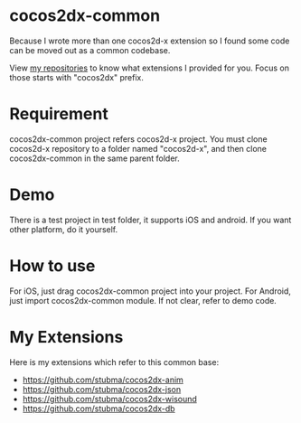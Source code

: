 cocos2dx-common
===============

Because I wrote more than one cocos2d-x extension so I found some code can be moved out as a common codebase.

View [my repositories][1] to know what extensions I provided for you. Focus on those starts with "cocos2dx" prefix.

Requirement
===========
cocos2dx-common project refers cocos2d-x project. You must clone cocos2d-x repository to a folder named "cocos2d-x", 
and then clone cocos2dx-common in the same parent folder.

Demo
===========
There is a test project in test folder, it supports iOS and android. If you want other platform, do it yourself.

How to use
===========
For iOS, just drag cocos2dx-common project into your project. For Android, just import cocos2dx-common module. 
If not clear, refer to demo code.

My Extensions
===========
Here is my extensions which refer to this common base:
* https://github.com/stubma/cocos2dx-anim
* https://github.com/stubma/cocos2dx-json
* https://github.com/stubma/cocos2dx-wisound
* https://github.com/stubma/cocos2dx-db

[1]: https://github.com/stubma?tab=repositories
